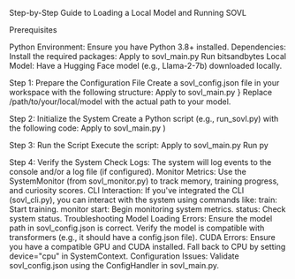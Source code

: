 Step-by-Step Guide to Loading a Local Model and Running SOVL

Prerequisites

Python Environment: Ensure you have Python 3.8+ installed.
Dependencies: Install the required packages:
Apply to sovl_main.py
Run
bitsandbytes
Local Model: Have a Hugging Face model (e.g., Llama-2-7b) downloaded locally.

Step 1: Prepare the Configuration File
Create a sovl_config.json file in your workspace with the following structure:
Apply to sovl_main.py
}
Replace /path/to/your/local/model with the actual path to your model.

Step 2: Initialize the System
Create a Python script (e.g., run_sovl.py) with the following code:
Apply to sovl_main.py
)

Step 3: Run the Script
Execute the script:
Apply to sovl_main.py
Run
py

Step 4: Verify the System
Check Logs: The system will log events to the console and/or a log file (if configured).
Monitor Metrics: Use the SystemMonitor (from sovl_monitor.py) to track memory, training progress, and curiosity scores.
CLI Interaction: If you've integrated the CLI (sovl_cli.py), you can interact with the system using commands like:
train: Start training.
monitor start: Begin monitoring system metrics.
status: Check system status.
Troubleshooting
Model Loading Errors:
Ensure the model path in sovl_config.json is correct.
Verify the model is compatible with transformers (e.g., it should have a config.json file).
CUDA Errors:
Ensure you have a compatible GPU and CUDA installed.
Fall back to CPU by setting device="cpu" in SystemContext.
Configuration Issues:
Validate sovl_config.json using the ConfigHandler in sovl_main.py.
